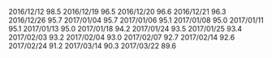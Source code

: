 2016/12/12 98.5
2016/12/19 96.5
2016/12/20 96.6
2016/12/21 96.3
2016/12/26 95.7
2017/01/04 95.7
2017/01/06 95.1
2017/01/08 95.0
2017/01/11 95.1
2017/01/13 95.0
2017/01/18 94.2
2017/01/24 93.5
2017/01/25 93.4
2017/02/03 93.2
2017/02/04 93.0
2017/02/07 92.7
2017/02/14 92.6
2017/02/24 91.2
2017/03/14 90.3
2017/03/22 89.6
